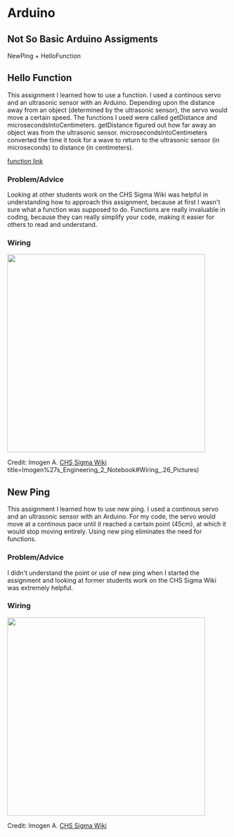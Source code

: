 # Arduino

## Not So Basic Arduino Assigments

NewPing + HelloFunction

## Hello Function
This assignment I learned how to use a function. I used a continous servo and an ultrasonic sensor with an Arduino. Depending upon the distance away from an object (determined by the ultrasonic sensor), the servo would move a certain speed. The functions I used were called getDistance and microsecondsIntoCentimeters. getDistance figured out how far away an object was from the ultrasonic sensor. microsecondsIntoCentimeters converted the time it took for a wave to return to the ultrasonic sensor (in microseconds) to distance (in centimeters). 

[function link](https://howtomechatronics.com/tutorials/arduino/ultrasonic-sensor-hc-sr04/)

### Problem/Advice
Looking at other students work on the CHS Sigma Wiki was helpful in understanding how to approach this assignment, because at first I wasn't sure what a function was supposed to do. Functions are really invaluable in coding, because they can really simplify your code, making it easier for others to read and understand. 

### Wiring
<img src="http://wiki.chssigma.com/images/5/50/Ultrasonic_Sensor_with_Servo.PNG" width="450">

Credit: Imogen A. [CHS Sigma Wiki](http://wiki.chssigma.com/index.php?title=Imogen%27s_Engineering_2_Notebook#Wiring_.26_Pictures)
title=Imogen%27s_Engineering_2_Notebook#Wiring_.26_Pictures)

## New Ping
This assignment I learned how to use new ping. I used a continous servo and an ultrasonic sensor with an Arduino. For my code, the servo would move at a continous pace until it reached a certain point (45cm), at which it would stop moving entirely. Using new ping eliminates the need for functions. 

### Problem/Advice
I didn't understand the point or use of new ping when I started the assignment and looking at former students work on the CHS Sigma Wiki was extremely helpful. 

### Wiring
<img src="http://wiki.chssigma.com/images/5/50/Ultrasonic_Sensor_with_Servo.PNG" width="450">

Credit: Imogen A. [CHS Sigma Wiki](http://wiki.chssigma.com/index.php?title=Imogen%27s_Engineering_2_Notebook#Wiring_.26_Pictures)
